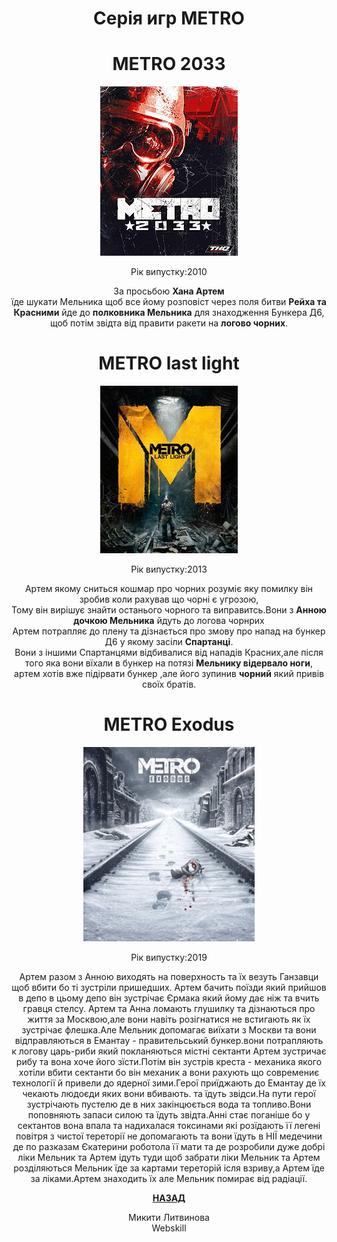 <!DOCTYPE html>
<html lang="en">

<head>
    <meta charset="UTF-8">
    <meta name="viewport" content="width=device-width, initial-scale=1.0">
    <title>METRO</title>
    <link rel="stylesheet" href="koi.css">
</head>

<body>
    <div class="header">
        <h1 align="center">Серія игр METRO</h1>
    </div>
    <div class="main" align="center">
        <div>
            <h1 class="ds">METRO 2033</h1>
            <img src="img/Metro_2033_Game_Cover.jpg" alt="">
            <p>Рік випустку:2010</p>
            <p>За просьбою <b>Хана Артем</b><br>їде шукати Мельника щоб все йому розповіст
                через поля битви <b>Рейха та Красними</b> йде до <b>полковника Мeльника</b> для знаходження Бункера Д6,<br>
                щоб потім звідта від правити ракети на <b>логово чорних</b>.
            </p>
            <h1 class="ds2">METRO last light</h1>
            <img src="img/Metrolastlight.jpg" alt="">
            <p>Рік випустку:2013</p>
            <p>Артем якому сниться кошмар про чорних розуміє яку помилку він зробив коли рахував що чорні є угрозою,<br>
                Тому він вирішує знайти останього чорного та виправитсь.Вони з <b>Анною дочкою Мельника</b> йдуть до логова чорнрих<br>
             Артем потрапляє до плену та дізнається про змову про напад на бункер Д6 у якому засіли <b>Спартанці</b>.<br>
             Вони з іншими Спартанцями відбивалися від нападів Красних,але після того яка вони вїхали в бункер на потязі <b>Мельнику відервало ноги</b>,<br>
             артем хотів вже підірвати бункер ,але його зупинив <b>чорний</b> який привів своїх братів.
            </p>
            <h1 class="ds3">METRO Exodus</h1>
            <img src="img/274px-Metro_Exodus.png" alt="">
            <p>Рік випустку:2019</p>
            <p>
                Артем разом з Анною виходять на поверхность та їх везуть Ганзавци щоб вбити бо ті зустріли пришедших.
                Артем бачить поїзди який прийшов в депо в цьому депо він зустрічає Єрмака який йому дає ніж та вчить гравця стелсу.
                Артем та Анна ломають глушилку та дізнаються про життя за Москвою,але вони навіть розігнатися не встигають
                як їх зустрічає флешка.Але Мельник допомагає виїхати з Москви та вони відправляються в Емантау - правительський
                бункер.вони потрапляють к логову царь-риби який покланяються містні сектанти Артем зустричає рибу та вона хоче
                його зїсти.Потім він зустрів креста - механика якого хотіли вбити сектанти бо він механик а вони рахують що современиє
                технології й привели до ядерної зими.Герої приїджають до Емантау де їх чекають людоєди яких вони вбивають.
                та їдуть звідси.На пути герої зустрічають пустелю де в них закінцюється вода та топливо.Вони поповняють
                запаси силою та їдуть звідта.Анні стає поганіше бо у сектантов вона впала та надихалася токсинами які
                розїдають її легені повітря з чистої тереторії не допомагають та вони їдуть в НІЇ медечини де по разказам Єкатерини
                роботола її мати та де розробили дуже добрі ліки Мельник та Артем ідуть туди щоб забрати ліки Мельник та Артем
                розділяються Мельник їде за картами тереторій ісля взриву,а Артем їде за ліками.Артем знаходить їх але Мельник помирає
                від радіації.
            </p>
        </div>
       <a href="jol.html"><b>НАЗАД</b></a> 
    </div>
    <div class="footer" align="center">
        <p>Микити Литвинова<br>
            Webskill</p>
    </div>
</body>

</html>